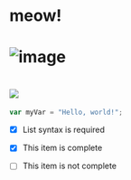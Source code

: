 # <h1> meow! </h1>

# ![image](https://github.com/user-attachments/assets/09b30c6d-5d64-4174-b25a-2b653a495a88)

# <img src="https://github.com/user-attachments/assets/09b30c6d-5d64-4174-b25a-2b653a495a88" />

``` javascript
var myVar = "Hello, world!";
```
- [x] List syntax is required
- [x] This item is complete
- [ ] This item is not complete

